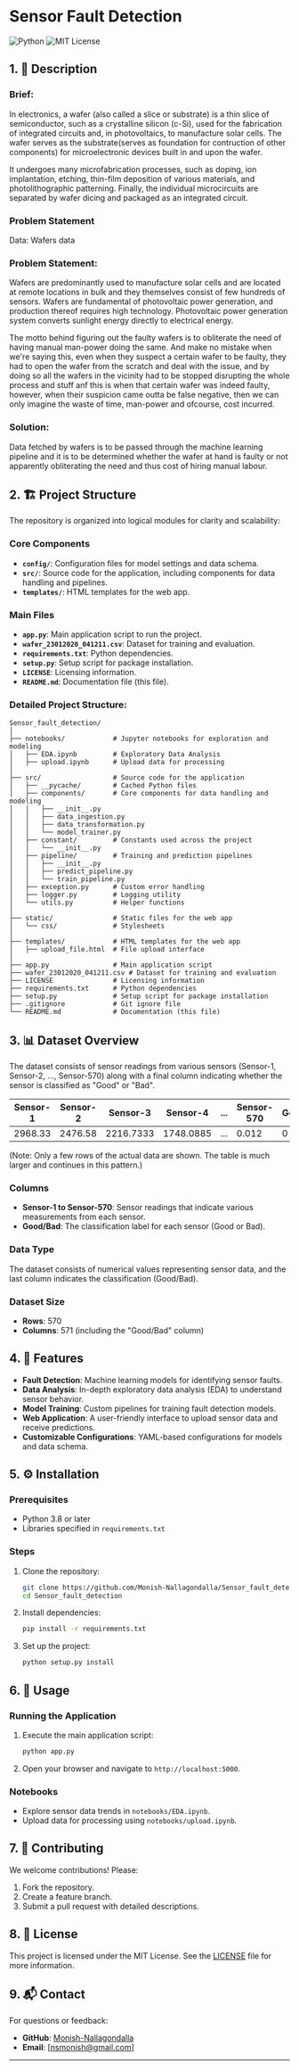 # Sensor Fault Detection

![Python](https://img.shields.io/badge/Language-Python-blue) ![MIT License](https://img.shields.io/badge/License-MIT-green)

## 1. 📜 Description
### Brief:
In electronics, a wafer (also called a slice or substrate) is a thin slice of semiconductor, such as a crystalline silicon (c-Si), used for the fabrication of integrated circuits and, in photovoltaics, to manufacture solar cells. The wafer serves as the substrate(serves as foundation for contruction of other components) for microelectronic devices built in and upon the wafer.

It undergoes many microfabrication processes, such as doping, ion implantation, etching, thin-film deposition of various materials, and photolithographic patterning. Finally, the individual microcircuits are separated by wafer dicing and packaged as an integrated circuit.

### Problem Statement
Data: Wafers data

### Problem Statement: 
Wafers are predominantly used to manufacture solar cells and are located at remote locations in bulk and they themselves consist of few hundreds of sensors. Wafers are fundamental of photovoltaic power generation, and production thereof requires high technology. Photovoltaic power generation system converts sunlight energy directly to electrical energy.

The motto behind figuring out the faulty wafers is to obliterate the need of having manual man-power doing the same. And make no mistake when we're saying this, even when they suspect a certain wafer to be faulty, they had to open the wafer from the scratch and deal with the issue, and by doing so all the wafers in the vicinity had to be stopped disrupting the whole process and stuff anf this is when that certain wafer was indeed faulty, however, when their suspicion came outta be false negative, then we can only imagine the waste of time, man-power and ofcourse, cost incurred.

### Solution: 
Data fetched by wafers is to be passed through the machine learning pipeline and it is to be determined whether the wafer at hand is faulty or not apparently obliterating the need and thus cost of hiring manual labour.

## 2. 🏗️ Project Structure
The repository is organized into logical modules for clarity and scalability:

### Core Components
- **`config/`**: Configuration files for model settings and data schema.
- **`src/`**: Source code for the application, including components for data handling and pipelines.
- **`templates/`**: HTML templates for the web app.

### Main Files
- **`app.py`**: Main application script to run the project.
- **`wafer_23012020_041211.csv`**: Dataset for training and evaluation.
- **`requirements.txt`**: Python dependencies.
- **`setup.py`**: Setup script for package installation.
- **`LICENSE`**: Licensing information.
- **`README.md`**: Documentation file (this file).

### Detailed Project Structure:

```plaintext
Sensor_fault_detection/
│
├── notebooks/            # Jupyter notebooks for exploration and modeling
│   ├── EDA.ipynb         # Exploratory Data Analysis
│   ├── upload.ipynb      # Upload data for processing
│
├── src/                  # Source code for the application
│   ├── __pycache/        # Cached Python files
│   ├── components/       # Core components for data handling and modeling
│   │   ├── __init__.py
│   │   ├── data_ingestion.py
│   │   ├── data_transformation.py
│   │   └── model_trainer.py
│   ├── constant/         # Constants used across the project
│   │   └── __init__.py
│   ├── pipeline/         # Training and prediction pipelines
│   │   ├── __init__.py
│   │   ├── predict_pipeline.py
│   │   └── train_pipeline.py
│   ├── exception.py      # Custom error handling
│   ├── logger.py         # Logging utility
│   └── utils.py          # Helper functions
│
├── static/               # Static files for the web app
│   └── css/              # Stylesheets
│
├── templates/            # HTML templates for the web app
│   ├── upload_file.html  # File upload interface
│
├── app.py                # Main application script
├── wafer_23012020_041211.csv # Dataset for training and evaluation
├── LICENSE               # Licensing information
├── requirements.txt      # Python dependencies
├── setup.py              # Setup script for package installation
├── .gitignore            # Git ignore file
└── README.md             # Documentation (this file)
```

## 3. 📊 Dataset Overview
The dataset consists of sensor readings from various sensors (Sensor-1, Sensor-2, ..., Sensor-570) along with a final column indicating whether the sensor is classified as "Good" or "Bad".

| Sensor-1  | Sensor-2  | Sensor-3  | Sensor-4  | ... | Sensor-570 | Good/Bad |
|-----------|-----------|-----------|-----------|-----|------------|----------|
| 2968.33   | 2476.58   | 2216.7333 | 1748.0885 | ... | 0.012      | 0        |

(Note: Only a few rows of the actual data are shown. The table is much larger and continues in this pattern.)

### Columns
- **Sensor-1 to Sensor-570**: Sensor readings that indicate various measurements from each sensor.
- **Good/Bad**: The classification label for each sensor (Good or Bad).

### Data Type
The dataset consists of numerical values representing sensor data, and the last column indicates the classification (Good/Bad).

### Dataset Size
- **Rows**: 570
- **Columns**: 571 (including the "Good/Bad" column)

## 4. 🚀 Features
- **Fault Detection**: Machine learning models for identifying sensor faults.
- **Data Analysis**: In-depth exploratory data analysis (EDA) to understand sensor behavior.
- **Model Training**: Custom pipelines for training fault detection models.
- **Web Application**: A user-friendly interface to upload sensor data and receive predictions.
- **Customizable Configurations**: YAML-based configurations for models and data schema.

## 5. ⚙️ Installation
### Prerequisites
- Python 3.8 or later
- Libraries specified in `requirements.txt`

### Steps
1. Clone the repository:
   ```bash
   git clone https://github.com/Monish-Nallagondalla/Sensor_fault_detection.git
   cd Sensor_fault_detection
   ```
2. Install dependencies:
   ```bash
   pip install -r requirements.txt
   ```

3. Set up the project:
   ```bash
   python setup.py install
   ```

## 6. 📂 Usage
### Running the Application
1. Execute the main application script:
   ```bash
   python app.py
   ```
2. Open your browser and navigate to `http://localhost:5000`.

### Notebooks
- Explore sensor data trends in `notebooks/EDA.ipynb`.
- Upload data for processing using `notebooks/upload.ipynb`.

## 7. 🤝 Contributing
We welcome contributions! Please:
1. Fork the repository.
2. Create a feature branch.
3. Submit a pull request with detailed descriptions.

## 8. 📝 License
This project is licensed under the MIT License. See the [LICENSE](./LICENSE) file for more information.

## 9. 📬 Contact
For questions or feedback:
- **GitHub**: [Monish-Nallagondalla](https://github.com/Monish-Nallagondalla)
- **Email**: [nsmonish@gmail.com]

---
